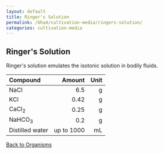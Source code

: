 ```yaml
---
layout: default
title: Ringer's Solution
permalink: /bha4/cultivation-media/ringers-solution/
categories: cultivation-media
---
```


## Ringer's Solution

Ringer's solution emulates the isotonic solution in bodily fluids.

|Compound| Amount | Unit |
|:-------|-------:|-----:|
|NaCl|6.5|g|
|KCl|0.42|g|
|CaCl<sub>2</sub>|0.25|g|
|NaHCO<sub>3</sub>|0.2|g|
|Distilled water|up to 1000|mL|

[Back to Organisms](/bha4/organisms/)
